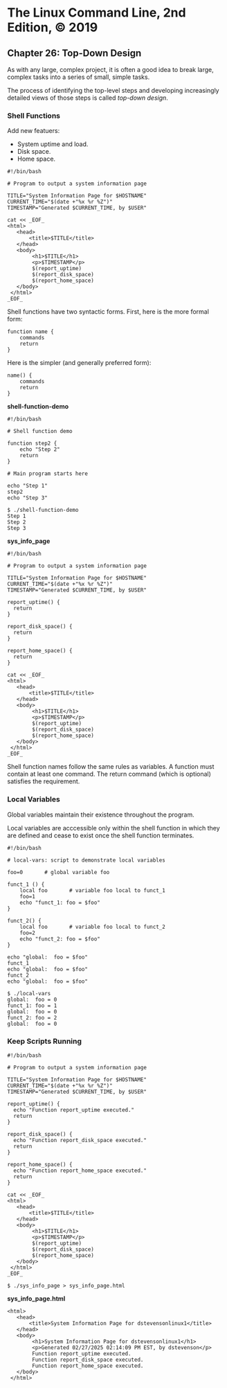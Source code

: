 # The Linux Command Line, 2nd Edition, © 2019

## Chapter 26: Top-Down Design

As with any large, complex project, it is often a good idea to break large, complex tasks into a series of small, simple tasks.

The process of identifying the top-level steps and developing increasingly detailed views of those steps is called _top-down design_.

### Shell Functions

Add new featuers:

* System uptime and load.
* Disk space.
* Home space.

```
#!/bin/bash

# Program to output a system information page

TITLE="System Information Page for $HOSTNAME"
CURRENT_TIME="$(date +"%x %r %Z")"
TIMESTAMP="Generated $CURRENT_TIME, by $USER"

cat << _EOF_
<html>
   <head>
       <title>$TITLE</title>
   </head>
   <body>
        <h1>$TITLE</h1>
        <p>$TIMESTAMP</p>
        $(report_uptime)
        $(report_disk_space)
        $(report_home_space)
   </body>
 </html>
_EOF_
```

Shell functions have two syntactic forms. First, here is the more formal form:

```
function name {
    commands
    return
}
```

Here is the simpler (and generally preferred form):

```
name() {
    commands
    return
}
```

**shell-function-demo**

```
#!/bin/bash

# Shell function demo

function step2 {
    echo "Step 2"
    return
}

# Main program starts here

echo "Step 1"
step2
echo "Step 3"
```

```
$ ./shell-function-demo 
Step 1
Step 2
Step 3
```

**sys_info_page**

```
#!/bin/bash

# Program to output a system information page

TITLE="System Information Page for $HOSTNAME"
CURRENT_TIME="$(date +"%x %r %Z")"
TIMESTAMP="Generated $CURRENT_TIME, by $USER"

report_uptime() {
  return 
}

report_disk_space() {
  return
}

report_home_space() {
  return
}

cat << _EOF_
<html>
   <head>
       <title>$TITLE</title>
   </head>
   <body>
        <h1>$TITLE</h1>
        <p>$TIMESTAMP</p>
        $(report_uptime)
        $(report_disk_space)
        $(report_home_space)
   </body>
 </html>
_EOF_

```

Shell function names follow the same rules as variables. A function must contain at least one command.
The return command (which is optional) satisfies the requirement.

### Local Variables

Global variables maintain their existence throughout the program.

Local variables are acccessible only within the shell function in which they are defined and cease to exist once the shell function terminates.

```
#!/bin/bash

# local-vars: script to demonstrate local variables

foo=0       # global variable foo

funct_1 () {
    local foo       # variable foo local to funct_1
    foo=1
    echo "funct_1: foo = $foo"
}

funct_2() {
    local foo       # variable foo local to funct_2
    foo=2
    echo "funct_2: foo = $foo"
}

echo "global:  foo = $foo"
funct_1
echo "global:  foo = $foo"
funct_2
echo "global:  foo = $foo"
```

```
$ ./local-vars
global:  foo = 0
funct_1: foo = 1
global:  foo = 0
funct_2: foo = 2
global:  foo = 0
```

### Keep Scripts Running

```
#!/bin/bash

# Program to output a system information page

TITLE="System Information Page for $HOSTNAME"
CURRENT_TIME="$(date +"%x %r %Z")"
TIMESTAMP="Generated $CURRENT_TIME, by $USER"

report_uptime() {
  echo "Function report_uptime executed."
  return 
}

report_disk_space() {
  echo "Function report_disk_space executed."
  return
}

report_home_space() {
  echo "Function report_home_space executed."
  return
}

cat << _EOF_
<html>
   <head>
       <title>$TITLE</title>
   </head>
   <body>
        <h1>$TITLE</h1>
        <p>$TIMESTAMP</p>
        $(report_uptime)
        $(report_disk_space)
        $(report_home_space)
   </body>
 </html>
_EOF_
```

```
$ ./sys_info_page > sys_info_page.html
```

**sys_info_page.html**

```
<html>
   <head>
       <title>System Information Page for dstevensonlinux1</title>
   </head>
   <body>
        <h1>System Information Page for dstevensonlinux1</h1>
        <p>Generated 02/27/2025 02:14:09 PM EST, by dstevenson</p>
        Function report_uptime executed.
        Function report_disk_space executed.
        Function report_home_space executed.
   </body>
 </html>
```